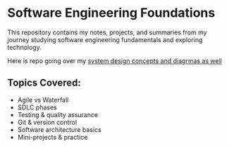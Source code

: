 # Software Engineering Foundations

This repository contains my notes, projects, and summaries from my journey studying software engineering fundamentals and exploring technology.

Here is repo going over my [system design concepts and diagrmas as well](https://github.com/AndrewWHans/system-design-diagrams)

## Topics Covered:
- Agile vs Waterfall
- SDLC phases
- Testing & quality assurance
- Git & version control
- Software architecture basics
- Mini-projects & practice
